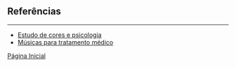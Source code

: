 ## Referências
-----

+ [Estudo de cores e psicologia](https://github.com/Veteranoz/Trabalho-de-TCC---Veteranos/blob/main/Arquivos%20Referenciais/Estudo%20de%20cores%20e%20psicologia.pdf)
+ [Músicas para tratamento médico](https://github.com/Veteranoz/Trabalho-de-TCC---Veteranos/blob/main/Arquivos%20Referenciais/M%C3%BAsicas%20para%20tratamento%20m%C3%A9dico.pdf)

[Página Inicial](https://github.com/Veteranoz/Trabalho-de-TCC---Veteranos)
